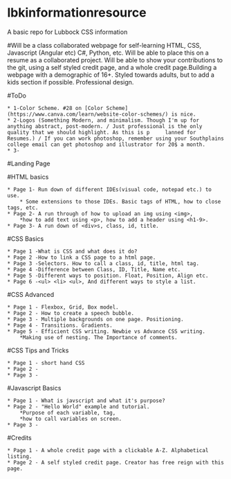 # lbkinformationresource
A basic repo for Lubbock CSS information

#Will be a class collaborated webpage for self-learning HTML, CSS, Javascript (Angular etc) C#, Python, etc. Will be able to place this on a resume as a collaborated project. Will be able to show your contributions to the git, using a self styled credit page, and a whole credit page.Building a webpage with a demographic of 16+. Styled towards adults, but to add a kids section if possible. Professional design. 

#ToDo	

	* 1-Color Scheme. #28 on [Color Scheme](https://www.canva.com/learn/website-color-schemes/) is nice.
	* 2-Logos (Something Modern, and minimalism. Though I'm up for anything abstract, post-modern. / Just professional is the only quality that we should highlight. As this is p     lanned for Resumes.) / If you can work photoshop, remember using your Southplains college email can get photoshop and illustrator for 20$ a month. 
	* 3-

	
#Landing Page

#HTML basics

	* Page 1- Run down of different IDEs(visual code, notepad etc.) to use.
		* Some extensions to those IDEs. Basic tags of HTML, how to close tags, etc.
	* Page 2- A run through of how to upload an img using <img>, 
		*how to add text using <p>, how to add a header using <h1-9>.
 	* Page 3- A run down of <div>s, class, id, title. 


#CSS Basics
	
	* Page 1 -What is CSS and what does it do?
	* Page 2 -How to link a CSS page to a html page.
	* Page 3 -Selectors. How to call a class, id, title, html tag.
	* Page 4 -Difference between Class, ID, Title, Name etc.
	* Page 5 -Different ways to position. Float, Position, Align etc.
	* Page 6 -<ul> <li> <ul>, And different ways to style a list. 

	

#CSS Advanced 

	* Page 1 - Flexbox, Grid, Box model.
	* Page 2 - How to create a speech bubble.
	* Page 3 - Multiple backgrounds on one page. Positioning. 
	* Page 4 - Transitions. Gradients.
	* Page 5 - Efficient CSS writing. Newbie vs Advance CSS writing. 
		*Making use of nesting. The Importance of comments.



#CSS Tips and Tricks 

	* Page 1 - short hand CSS
	* Page 2 - 
	* Page 3 -
		

#Javascript Basics

	* Page 1 - What is javscript and what it's purpose?
	* Page 2 - "Hello World" example and tutorial. 
		*Purpose of each variable, tag, 
		*how to call variables on screen.
	* Page 3 - 
	
#Credits

	* Page 1 - A whole credit page with a clickable A-Z. Alphabetical listing.
	* Page 2 - A self styled credit page. Creator has free reign with this page. 
	
 